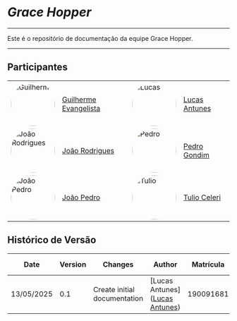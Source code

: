 # **_Grace Hopper_**

---

Este é o repositório de documentação da equipe Grace Hopper.

---

## Participantes

|                                                                                                                                         |                                                     |                                                                                                                                      |                                                    |
| --------------------------------------------------------------------------------------------------------------------------------------- | --------------------------------------------------- | ------------------------------------------------------------------------------------------------------------------------------------ | -------------------------------------------------- |
| <img src="https://github.com/guinuto.png" alt="Guilherme" width="100" height="100" style="object-fit:cover;border-radius:50%;" />       | [Guilherme Evangelista](https://github.com/guinuto) | <img src="https://github.com/LucasGSAntunes.png" alt="Lucas" width="100" height="100" style="object-fit:cover;border-radius:50%;" /> | [Lucas Antunes](https://github.com/LucasGSAntunes) |
| <img src="https://github.com/joaombc.png" alt="João Rodrigues" width="100" height="100" style="object-fit:cover;border-radius:50%;" />  | [João Rodrigues](https://github.com/joaombc)        | <img src="https://github.com/G0ndim.png" alt="Pedro" width="100" height="100" style="object-fit:cover;border-radius:50%;" />         | [Pedro Gondim](https://github.com/G0ndim)          |
| <img src="https://github.com/JoaoPedrooSS.png" alt="João Pedro" width="100" height="100" style="object-fit:cover;border-radius:50%;" /> | [João Pedro](https://github.com/JoaoPedrooSS)       | <img src="https://github.com/TulioCeleri.png" alt="Tulio" width="100" height="100" style="object-fit:cover;border-radius:50%;" />    | [Tulio Celeri](https://github.com/TulioCeleri)     |

## Histórico de Versão

| Date       | Version | Changes                      | Author                                                              | Matrícula | % de Contribuição |
| ---------- | ------- | ---------------------------- | ------------------------------------------------------------------- | --------- | ----------------- |
| 13/05/2025 | 0.1     | Create initial documentation | [Lucas Antunes]([Lucas Antunes](https://github.com/LucasGSAntunes)) | 190091681 | --%               |
